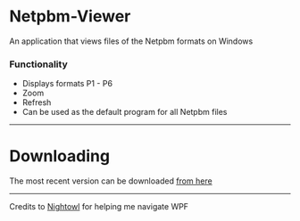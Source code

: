 # Netpbm-Viewer
An application that views files of the Netpbm formats on Windows

### Functionality
- Displays formats P1 - P6
- Zoom
- Refresh
- Can be used as the default program for all Netpbm files

---
# Downloading
The most recent version can be downloaded [from here](https://github.com/jist99/Netpbm-Viewer/releases/download/1.1/Netpbm.Viewer.exe)

---
Credits to [Nightowl](https://github.com/nightowl286) for helping me navigate WPF
